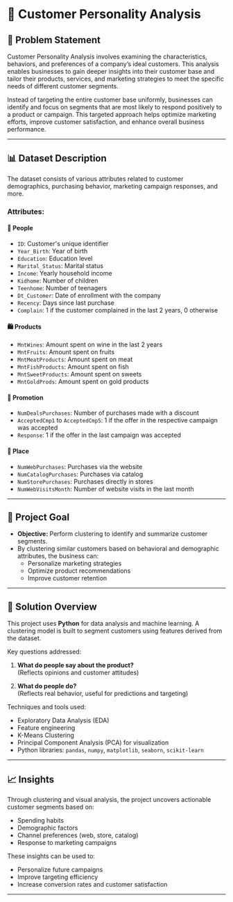 # 🧠 Customer Personality Analysis

## 📌 Problem Statement

Customer Personality Analysis involves examining the characteristics, behaviors, and preferences of a company’s ideal customers. This analysis enables businesses to gain deeper insights into their customer base and tailor their products, services, and marketing strategies to meet the specific needs of different customer segments.

Instead of targeting the entire customer base uniformly, businesses can identify and focus on segments that are most likely to respond positively to a product or campaign. This targeted approach helps optimize marketing efforts, improve customer satisfaction, and enhance overall business performance.

---

## 📊 Dataset Description

The dataset consists of various attributes related to customer demographics, purchasing behavior, marketing campaign responses, and more.

### **Attributes:**

#### 👥 People
- `ID`: Customer's unique identifier  
- `Year_Birth`: Year of birth  
- `Education`: Education level  
- `Marital_Status`: Marital status  
- `Income`: Yearly household income  
- `Kidhome`: Number of children  
- `Teenhome`: Number of teenagers  
- `Dt_Customer`: Date of enrollment with the company  
- `Recency`: Days since last purchase  
- `Complain`: 1 if the customer complained in the last 2 years, 0 otherwise  

#### 🛍️ Products
- `MntWines`: Amount spent on wine in the last 2 years  
- `MntFruits`: Amount spent on fruits  
- `MntMeatProducts`: Amount spent on meat  
- `MntFishProducts`: Amount spent on fish  
- `MntSweetProducts`: Amount spent on sweets  
- `MntGoldProds`: Amount spent on gold products  

#### 📢 Promotion
- `NumDealsPurchases`: Number of purchases made with a discount  
- `AcceptedCmp1` to `AcceptedCmp5`: 1 if the offer in the respective campaign was accepted  
- `Response`: 1 if the offer in the last campaign was accepted  

#### 🏬 Place
- `NumWebPurchases`: Purchases via the website  
- `NumCatalogPurchases`: Purchases via catalog  
- `NumStorePurchases`: Purchases directly in stores  
- `NumWebVisitsMonth`: Number of website visits in the last month  

---

## 🎯 Project Goal

- **Objective:** Perform clustering to identify and summarize customer segments.
- By clustering similar customers based on behavioral and demographic attributes, the business can:
  - Personalize marketing strategies
  - Optimize product recommendations
  - Improve customer retention

---

## 🧪 Solution Overview

This project uses **Python** for data analysis and machine learning. A clustering model is built to segment customers using features derived from the dataset.

Key questions addressed:
1. **What do people say about the product?**  
   (Reflects opinions and customer attitudes)

2. **What do people do?**  
   (Reflects real behavior, useful for predictions and targeting)

Techniques and tools used:
- Exploratory Data Analysis (EDA)
- Feature engineering
- K-Means Clustering
- Principal Component Analysis (PCA) for visualization
- Python libraries: `pandas`, `numpy`, `matplotlib`, `seaborn`, `scikit-learn`

---

## 📈 Insights

Through clustering and visual analysis, the project uncovers actionable customer segments based on:
- Spending habits
- Demographic factors
- Channel preferences (web, store, catalog)
- Response to marketing campaigns

These insights can be used to:
- Personalize future campaigns
- Improve targeting efficiency
- Increase conversion rates and customer satisfaction

---

